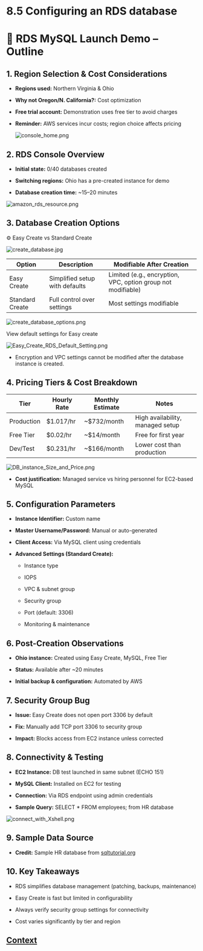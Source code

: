 # 8.5 Configuring an RDS database 
 # 🧪 RDS MySQL Launch Demo – Outline
## 1. Region Selection & Cost Considerations
* **Regions used:** Northern Virginia & Ohio

* **Why not Oregon/N. California?:** Cost optimization

* **Free trial account:** Demonstration uses free tier to avoid charges

* **Reminder:** AWS services incur costs; region choice affects pricing
  
  ![console_home.png](./IMAGES/8.5_Configuring_an_RDS_database/console_home.png)

## 2. RDS Console Overview
* **Initial state:** 0/40 databases created

* **Switching regions:** Ohio has a pre-created instance for demo

* **Database creation time:** ~15–20 minutes

![amazon_rds_resource.png](./IMAGES/8.5_Configuring_an_RDS_database/amazon_rds_resource.png)

## 3. Database Creation Options
⚙️ Easy Create vs Standard Create

![create_database.jpg](./IMAGES/8.5_Configuring_an_RDS_database/create_database.jpg)

|Option	|Description	|Modifiable After Creation|
|-------|----------------|------------------------|
|Easy Create|	Simplified setup with defaults|	Limited (e.g., encryption, VPC, option group not modifiable)|
|Standard Create|	Full control over settings|	Most settings modifiable|

![create_database_options.png](./IMAGES/8.5_Configuring_an_RDS_database/create_database_options.png)



View default settings for Easy create

![Easy_Create_RDS_Default_Setting.png](./IMAGES/8.5_Configuring_an_RDS_database/Easy_Create_RDS_Default_Setting.png)

* Encryption and VPC settings cannot be modified after the database instance is created.

## 4. Pricing Tiers & Cost Breakdown
|Tier	|Hourly Rate|	Monthly Estimate|	Notes|
|-------|-----------|--------------------|-----------|
|Production|	$1.017/hr|	~$732/month|	High availability, managed setup|
|Free Tier|	$0.02/hr|	~$14/month|	Free for first year|
|Dev/Test|	$0.231/hr|	~$166/month|	Lower cost than production|

![DB_instance_Size_and_Price.png](./IMAGES/8.5_Configuring_an_RDS_database/DB_instance_Size_and_Price.png)

* **Cost justification:** Managed service vs hiring personnel for EC2-based MySQL

## 5. Configuration Parameters
* **Instance Identifier:** Custom name

* **Master Username/Password:** Manual or auto-generated

* **Client Access:** Via MySQL client using credentials

* **Advanced Settings (Standard Create):**

    - Instance type

    - IOPS

    - VPC & subnet group

    - Security group

    - Port (default: 3306)

    - Monitoring & maintenance

## 6. Post-Creation Observations
* **Ohio instance:** Created using Easy Create, MySQL, Free Tier

* **Status:** Available after ~20 minutes

* **Initial backup & configuration:** Automated by AWS

## 7. Security Group Bug
* **Issue:** Easy Create does not open port 3306 by default

* **Fix:** Manually add TCP port 3306 to security group

* **Impact:** Blocks access from EC2 instance unless corrected

## 8. Connectivity & Testing
* **EC2 Instance:** DB test launched in same subnet (ECHO 151)

* **MySQL Client:** Installed on EC2 for testing

* **Connection:** Via RDS endpoint using admin credentials

* **Sample Query:** SELECT * FROM employees; from HR database
  
![connect_with_Xshell.png](./IMAGES/connect_with_Xshell.png)

## 9. Sample Data Source
* **Credit:** Sample HR database from [sqltutorial.org](https://sqltutorial.org/)

## 10. Key Takeaways
* RDS simplifies database management (patching, backups, maintenance)

* Easy Create is fast but limited in configurability

* Always verify security group settings for connectivity

* Cost varies significantly by tier and region
 
 ## [Context](./../context.md)